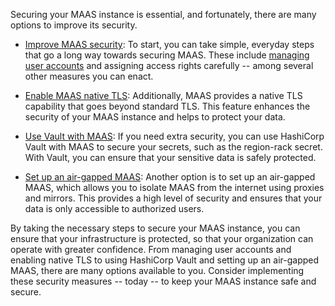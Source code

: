 <!-- "How to secure MAAS" -->
Securing your MAAS instance is essential, and fortunately, there are many options to improve its security.

- [Improve MAAS security](/t/how-to-improve-maas-security/5196): To start, you can take simple, everyday steps that go a long way towards securing MAAS. These include [managing user accounts](/t/how-to-manage-user-accounts/5184) and assigning access rights carefully -- among several other measures you can enact.

- [Enable MAAS native TLS](/t/how-to-enable-maas-native-tls/5116): Additionally, MAAS provides a native TLS capability that goes beyond standard TLS. This feature enhances the security of your MAAS instance and helps to protect your data.

- [Use Vault with MAAS](/t/how-to-use-hashicorp-vault-with-maas/6942): If you need extra security, you can use HashiCorp Vault with MAAS to secure your secrets, such as the region-rack secret. With Vault, you can ensure that your sensitive data is safely protected.

- [Set up an air-gapped MAAS](/t/how-to-set-up-an-air-gapped-maas/5212): Another option is to set up an air-gapped MAAS, which allows you to isolate MAAS from the internet using proxies and mirrors. This provides a high level of security and ensures that your data is only accessible to authorized users.

By taking the necessary steps to secure your MAAS instance, you can ensure that your infrastructure is protected, so that your organization can operate with greater confidence. From managing user accounts and enabling native TLS to using HashiCorp Vault and setting up an air-gapped MAAS, there are many options available to you. Consider implementing these security measures -- today -- to keep your MAAS instance safe and secure.
